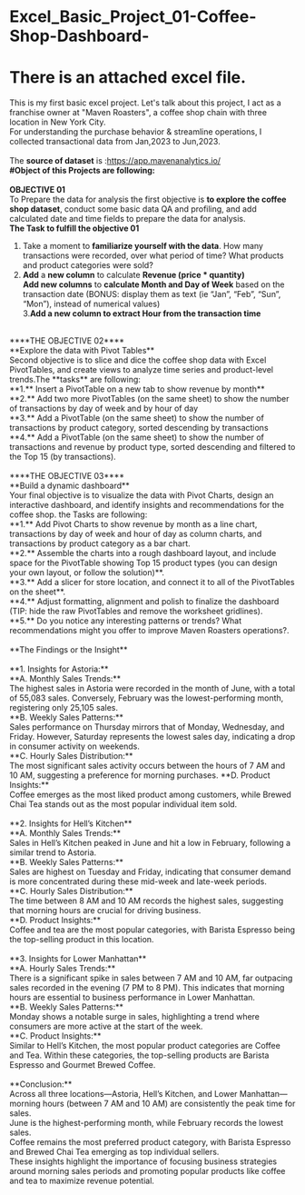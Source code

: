 # Excel_Basic_Project_01-Coffee-Shop-Dashboard-<br>
# There is an attached excel file.
This is my first basic excel project. Let's talk about this project, I act as a franchise owner at "Maven Roasters", a coffee shop chain with three location in New York City.<br>For understanding the purchase behavior &amp; streamline operations, I collected transactional data from Jan,2023 to Jun,2023.<br>
<br>
The **source of dataset** is :https://app.mavenanalytics.io/
<br>
**#Object of this Projects are following:**<br>
<br>
****OBJECTIVE 01****<br>
To Prepare the data for analysis the first objective is **to explore the coffee shop dataset**, conduct some basic data QA and profiling, and add calculated date and time fields to prepare the data for analysis.<br>
**The Task to fulfill the objective 01**<br>
1. Take a moment to **familiarize yourself with the data**. How many transactions were recorded, over what period of time? What products and product categories were sold? <br>
2. **Add** a **new column** to calculate **Revenue (price * quantity)**<br>**Add new columns** to **calculate Month and Day of Week** based on the transaction date (BONUS: display them as text (ie “Jan”, “Feb”, “Sun”, “Mon”), instead of numerical values)<br>
3.**Add a new column to extract Hour from the transaction time**
<br>
****THE OBJECTIVE 02****<br>
**Explore the data with Pivot Tables**<br>
Second objective is to slice and dice the coffee shop data with Excel PivotTables, and create views to analyze time series and product-level trends.The **tasks** are following:<br>
**1.** Insert a PivotTable on a new tab to show revenue by month**<br>
**2.** Add two more PivotTables (on the same sheet) to show the number of transactions by day of week and by hour of day<br>
**3.** Add a PivotTable (on the same sheet) to show the number of transactions by product category, sorted descending by transactions<br>
**4.** Add a PivotTable (on the same sheet) to show the number of transactions and revenue by product type, sorted descending and filtered to the Top 15 (by transactions).<br>
<br>
****THE OBJECTIVE 03****<br>
**Build a dynamic dashboard**<br>
Your final objective is to visualize the data with Pivot Charts, design an interactive dashboard, and identify insights and recommendations for the coffee shop. the Tasks are following:<br>
**1.** Add Pivot Charts to show revenue by month as a line chart, transactions by day of week and hour of day as column charts, and transactions by product category as a bar chart.<br>
**2.** Assemble the charts into a rough dashboard layout, and include space for the PivotTable showing Top 15 product types (you can design your own layout, or follow the solution)**.<br>
**3.** Add a slicer for store location, and connect it to all of the PivotTables on the sheet**.<br>
**4.** Adjust formatting, alignment and polish to finalize the dashboard (TIP: hide the raw PivotTables and remove the worksheet gridlines).<br>
**5.** Do you notice any interesting patterns or trends? What recommendations might you offer to improve Maven Roasters operations?.<br>
<br>
**The Findings or the Insight**<br>
<br>
**1. Insights for Astoria:** <br>
**A. Monthly Sales Trends:** <br>
The highest sales in Astoria were recorded in the month of June, with a total of 55,083 sales. Conversely, February was the lowest-performing month, registering only 25,105 sales.<br>
**B. Weekly Sales Patterns:** <br> 
Sales performance on Thursday mirrors that of Monday, Wednesday, and Friday. However, Saturday represents the lowest sales day, indicating a drop in consumer activity on weekends.<br>
**C. Hourly Sales Distribution:** <br>
The most significant sales activity occurs between the hours of 7 AM and 10 AM, suggesting a preference for morning purchases.
**D. Product Insights:** <br>
Coffee emerges as the most liked product among customers, while Brewed Chai Tea stands out as the most popular individual item sold.<br>
<br>
**2. Insights for Hell’s Kitchen**<br>
**A. Monthly Sales Trends:** <br>
Sales in Hell’s Kitchen peaked in June and hit a low in February, following a similar trend to Astoria.<br>
**B. Weekly Sales Patterns:** <br>  
Sales are highest on Tuesday and Friday, indicating that consumer demand is more concentrated during these mid-week and late-week periods.<br>
**C. Hourly Sales Distribution:** <br>  
The time between 8 AM and 10 AM records the highest sales, suggesting that morning hours are crucial for driving business.<br>
**D. Product Insights:** <br>
Coffee and tea are the most popular categories, with Barista Espresso being the top-selling product in this location.<br>
<br>
**3. Insights for Lower Manhattan**<br>
**A. Hourly Sales Trends:** <br>  
There is a significant spike in sales between 7 AM and 10 AM, far outpacing sales recorded in the evening (7 PM to 8 PM). This indicates that morning hours are essential to business performance in Lower Manhattan.<br>
**B. Weekly Sales Patterns:** <br>
Monday shows a notable surge in sales, highlighting a trend where consumers are more active at the start of the week.<br>
**C. Product Insights:** <br>
Similar to Hell’s Kitchen, the most popular product categories are Coffee and Tea. Within these categories, the top-selling products are Barista Espresso and Gourmet Brewed Coffee.<br>
<br>
**Conclusion:** <br>
Across all three locations—Astoria, Hell’s Kitchen, and Lower Manhattan—morning hours (between 7 AM and 10 AM) are consistently the peak time for sales.<br> June is the highest-performing month, while February records the lowest sales.<br> Coffee remains the most preferred product category, with Barista Espresso and Brewed Chai Tea emerging as top individual sellers.<br> 
These insights highlight the importance of focusing business strategies around morning sales periods and promoting popular products like coffee and tea to maximize revenue potential.<br>
